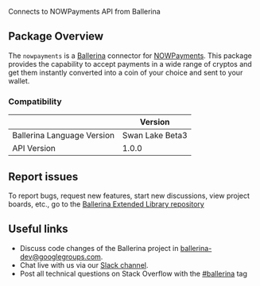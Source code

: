 Connects to NOWPayments API from Ballerina

## Package Overview
The `nowpayments` is a [Ballerina](https://ballerina.io/) connector for [NOWPayments](https://nowpayments.io/).
This package provides the capability to accept payments in a wide range of cryptos and get them instantly converted into a coin of your choice and sent to your wallet.

### Compatibility
|                               | Version               |
|-------------------------------|-----------------------|
| Ballerina Language Version    | Swan Lake Beta3       |
| API Version                   | 1.0.0                 |

## Report issues
To report bugs, request new features, start new discussions, view project boards, etc., go to the [Ballerina Extended Library repository](https://github.com/ballerina-platform/ballerina-extended-library)

## Useful links
- Discuss code changes of the Ballerina project in [ballerina-dev@googlegroups.com](mailto:ballerina-dev@googlegroups.com).
- Chat live with us via our [Slack channel](https://ballerina.io/community/slack/).
- Post all technical questions on Stack Overflow with the [#ballerina](https://stackoverflow.com/questions/tagged/ballerina) tag
